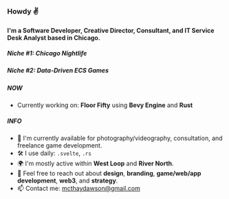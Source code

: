 ### Howdy ✌️

#### I'm a Software Developer, Creative Director, Consultant, and IT Service Desk Analyst based in Chicago.
##### Niche #1: Chicago Nightlife
##### Niche #2: Data-Driven ECS Games

##### NOW

- Currently working on: **Floor Fifty** using **Bevy Engine** and **Rust**

##### INFO

- 🏢 I'm currently available for photography/videography, consultation, and freelance game development. 
- 🛠 I use daily: `.svelte`, `.rs`
- 🌍 I'm mostly active within **West Loop** and **River North**.
- 💬 Feel free to reach out about **design**, **branding**, **game/web/app development**, **web3**, and **strategy**.
- 📫 Contact me: mcthaydawson@gmail.com
